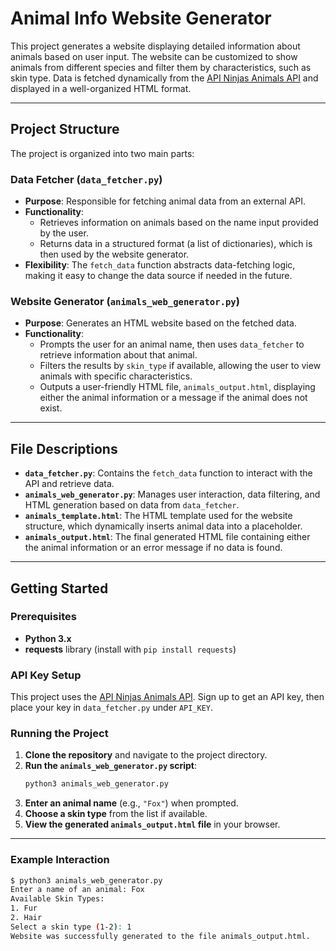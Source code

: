 # Animal Info Website Generator

This project generates a website displaying detailed information about animals based on user input. The website can be customized to show animals from different species and filter them by characteristics, such as skin type. Data is fetched dynamically from the [API Ninjas Animals API](https://api-ninjas.com/api/animals) and displayed in a well-organized HTML format.

---

## Project Structure

The project is organized into two main parts:

### Data Fetcher (`data_fetcher.py`)
- **Purpose**: Responsible for fetching animal data from an external API.
- **Functionality**:
  - Retrieves information on animals based on the name input provided by the user.
  - Returns data in a structured format (a list of dictionaries), which is then used by the website generator.
- **Flexibility**: The `fetch_data` function abstracts data-fetching logic, making it easy to change the data source if needed in the future.

### Website Generator (`animals_web_generator.py`)
- **Purpose**: Generates an HTML website based on the fetched data.
- **Functionality**:
  - Prompts the user for an animal name, then uses `data_fetcher` to retrieve information about that animal.
  - Filters the results by `skin_type` if available, allowing the user to view animals with specific characteristics.
  - Outputs a user-friendly HTML file, `animals_output.html`, displaying either the animal information or a message if the animal does not exist.

---

## File Descriptions

- **`data_fetcher.py`**: Contains the `fetch_data` function to interact with the API and retrieve data.
- **`animals_web_generator.py`**: Manages user interaction, data filtering, and HTML generation based on data from `data_fetcher`.
- **`animals_template.html`**: The HTML template used for the website structure, which dynamically inserts animal data into a placeholder.
- **`animals_output.html`**: The final generated HTML file containing either the animal information or an error message if no data is found.

---

## Getting Started

### Prerequisites

- **Python 3.x**
- **requests** library (install with `pip install requests`)

### API Key Setup

This project uses the [API Ninjas Animals API](https://api-ninjas.com/api/animals). Sign up to get an API key, then place your key in `data_fetcher.py` under `API_KEY`.

### Running the Project

1. **Clone the repository** and navigate to the project directory.
2. **Run the `animals_web_generator.py` script**:
    ```bash
    python3 animals_web_generator.py
    ```
3. **Enter an animal name** (e.g., `"Fox"`) when prompted.
4. **Choose a skin type** from the list if available.
5. **View the generated `animals_output.html` file** in your browser.

---

### Example Interaction

```bash
$ python3 animals_web_generator.py
Enter a name of an animal: Fox
Available Skin Types:
1. Fur
2. Hair
Select a skin type (1-2): 1
Website was successfully generated to the file animals_output.html.

